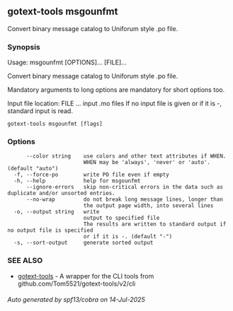 ## gotext-tools msgounfmt

Convert binary message catalog to Uniforum style .po file.

### Synopsis

Usage: msgounfmt [OPTIONS]... [FILE]...

Convert binary message catalog to Uniforum style .po file.

Mandatory arguments to long options are mandatory for short options too.

Input file location:
  FILE ...                    input .mo files
If no input file is given or if it is -, standard input is read.

```
gotext-tools msgounfmt [flags]
```

### Options

```
      --color string    use colors and other text attributes if WHEN.
                        WHEN may be 'always', 'never' or 'auto'. (default "auto")
  -f, --force-po        write PO file even if empty
  -h, --help            help for msgounfmt
      --ignore-errors   skip non-critical errors in the data such as duplicate and/or unsorted entries.
      --no-wrap         do not break long message lines, longer than
                        the output page width, into several lines
  -o, --output string   write
                        output to specified file
                        The results are written to standard output if no output file is specified
                        or if it is -. (default "-")
  -s, --sort-output     generate sorted output
```

### SEE ALSO

* [gotext-tools](gotext-tools.md)	 - A wrapper for the CLI tools from github.com/Tom5521/gotext-tools/v2/cli

###### Auto generated by spf13/cobra on 14-Jul-2025
